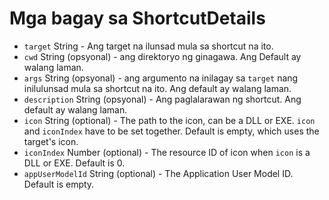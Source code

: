 # Mga bagay sa ShortcutDetails

* `target` String - Ang target na ilunsad mula sa shortcut na ito.
* `cwd` String (opsyonal) - ang direktoryo ng ginagawa. Ang Default ay walang laman.
* `args` String (opsyonal) - ang argumento na inilagay sa `target` nang inilulunsad mula sa shortcut na ito. Ang default ay walang laman.
* `description` String (opsyonal) - Ang paglalarawan ng shortcut. Ang default ay walang laman.
* `icon` String (optional) - The path to the icon, can be a DLL or EXE. `icon` and `iconIndex` have to be set together. Default is empty, which uses the target's icon.
* `iconIndex` Number (optional) - The resource ID of icon when `icon` is a DLL or EXE. Default is 0.
* `appUserModelId` String (optional) - The Application User Model ID. Default is empty.